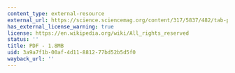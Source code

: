 ```yaml
---
content_type: external-resource
external_url: https://science.sciencemag.org/content/317/5837/482/tab-pdf
has_external_license_warning: true
license: https://en.wikipedia.org/wiki/All_rights_reserved
status: ''
title: PDF - 1.8MB
uid: 3a9a7f1b-00af-4d11-8812-77bd52b5d5f0
wayback_url: ''
---
```

